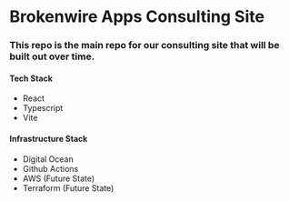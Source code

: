 # Brokenwire Apps Consulting Site

### This repo is the main repo for our consulting site that will be built out over time. 

#### Tech Stack
- React
- Typescript
- Vite

#### Infrastructure Stack
- Digital Ocean
- Github Actions
- AWS (Future State)
- Terraform (Future State)
